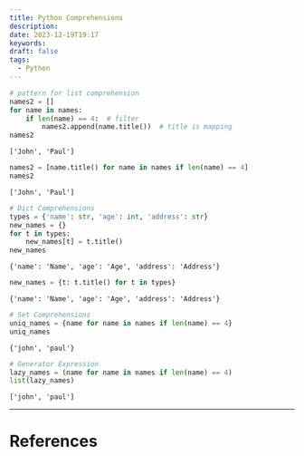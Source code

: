 ```yaml
---
title: Python Comprehensions
description: 
date: 2023-12-19T19:17
keywords: 
draft: false
tags:
  - Python
---
```

```python
# pattern for list comprehension
names2 = []
for name in names:
    if len(name) == 4:  # filter
        names2.append(name.title())  # title is mapping
names2
```
`['John', 'Paul']`
```python
names2 = [name.title() for name in names if len(name) == 4]
names2
```
`['John', 'Paul']`
```python
# Dict Comprehensions
types = {'name': str, 'age': int, 'address': str}
new_names = {}
for t in types:
    new_names[t] = t.title()
new_names
```
`{'name': 'Name', 'age': 'Age', 'address': 'Address'}`
```python
new_names = {t: t.title() for t in types}
```
`{'name': 'Name', 'age': 'Age', 'address': 'Address'}`
```python
# Set Comprehensions
uniq_names = {name for name in names if len(name) == 4}
uniq_names
```
`{'john', 'paul'}`
```python
# Generator Expression
lazy_names = (name for name in names if len(name) == 4)
list(lazy_names)
```
`['john', 'paul']`

---
# References
